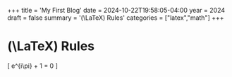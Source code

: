 +++
title = 'My First Blog'
date = 2024-10-22T19:58:05-04:00
year = 2024
draft = false
summary = '\(\LaTeX\) Rules'
categories = ["latex","math"]
+++

# \(\LaTeX\) Rules

\[
e^{i\pi} + 1 = 0
\]
